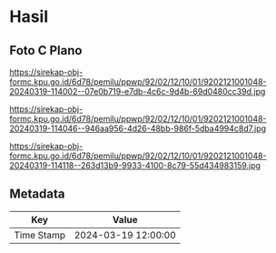 # Hasil

## Foto C Plano

https://sirekap-obj-formc.kpu.go.id/6d78/pemilu/ppwp/92/02/12/10/01/9202121001048-20240319-114002--07e0b719-e7db-4c6c-9d4b-69d0480cc39d.jpg

https://sirekap-obj-formc.kpu.go.id/6d78/pemilu/ppwp/92/02/12/10/01/9202121001048-20240319-114046--946aa956-4d26-48bb-986f-5dba4994c8d7.jpg

https://sirekap-obj-formc.kpu.go.id/6d78/pemilu/ppwp/92/02/12/10/01/9202121001048-20240319-114118--263d13b9-9933-4100-8c79-55d434983159.jpg


## Metadata

| Key        | Value               |
| ---------- | ------------------- |
| Time Stamp | 2024-03-19 12:00:00 |



